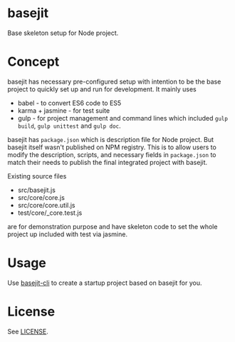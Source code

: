 # basejit
Base skeleton setup for Node project.

# Concept

basejit has necessary pre-configured setup with intention to be the base project to quickly set up and run for development.
It mainly uses

* babel - to convert ES6 code to ES5
* karma + jasmine - for test suite
* gulp - for project management and command lines which included `gulp build`, `gulp unittest` and `gulp doc`.

basejit has `package.json` which is description file for Node project. But basejit itself wasn't published on NPM registry.
This is to allow users to modify the description, scripts, and necessary fields in `package.json` to match their needs to publish the final integrated project with basejit.

Existing source files

* src/basejit.js
* src/core/core.js
* src/core/core.util.js
* test/core/\_core.test.js

are for demonstration purpose and have skeleton code to set the whole project up included with test via jasmine.

# Usage

Use [basejit-cli](https://github.com/haxpor/basejit-cli) to create a startup project based on basejit for you.

# License

See [LICENSE](https://github.com/haxpor/basejit/blob/master/LICENSE).
